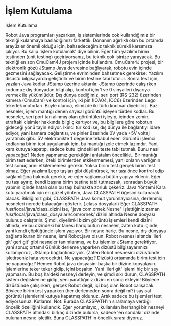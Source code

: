 # İşlem Kutulama


İşlem Kutulama



 Robot Java programları yazarken, iş sistemlerinde cok kullandığımız bir tekniği kulanmaya basladığımızı farkettik. Donanım ağırlıklı olan bu ortamda arayüzler önemli olduğu için, bahsedeceğimiz teknik sürekli karsımıza çıkıyor. Bu kalıp 'işlem kutulamak' diye bilinir. Eğer tüm yazılımı birim testinden (unit testing) geçiriyorsanız, bu teknik çok işinize yarayacak.                Bu tekniği en son CmuCam4J projem içinde kullandım. CmuCam4J projesi, bir elektronik gözü JStamp Java devresine bağlıyarak, robotu evin içinde gezmesini sağlayacak. Geliştirme evriminden bahsetmek gerekirse: Yazılım disüstü bilgisayarda geliştirilir ve birim testine tabi tutulur. Sonra test için, yazılan Java kodlar JStamp üzerine aktarılır. JStamp üzerinde  calışırken kodumuz dış dünyadan bilgi alıp, kontrol için 1 ve 0 sinyalleri dışarıya vermek ile yükümlüdür. Dış dünya dediğimiz, seri port (RS-232) üzerinden kamera (CmuCam) ve kontrol için, iki pin (IOA04, IOC6) üzerinden Lego tekerlek motorları.              Boyle olunca, elimizde iki türlü kod var diyebiliriz. Bazı nesneler, işlem mantığı denen sayısal görüntü işleyen türden kodlar. Bu nesneler, seri port'tan alınmış olan görüntüleri işleyip,   içinden zemin, etraftaki cisimler hakkında bilgi çıkartıyor ve, bu bilgilere göre robotun gideceği yönü tayin ediyor. İkinci tür kod ise, dış dünya ile bağlantıyı idare ediyor, yani kamera bağlantısı, ve pinler üzerinde 0V yada +5V voltaj yaratmak gibi.. 5V elektronikte 1 değerine tekabul eder.               Görüntü işlemci kodlarına birim test uygulamak için, bu mantığı izole etmek lazımdır. Yani, kara kutuya kapatıp, sadece kutu içindekileri teste tabi tutmalı. Bunu nasıl yapacağız?              Neden yapmamız gerektiğini anlatalım öncelikle.. Bir mantığı birim test ederken, öteki birimlerden etkilenmemesi, yani onların varliğının test sonuçlarını etkilememesi gerekir. Yoksa birim test gerçek birim test olmaz. Eğer yazılımı Lego taşları gibi düşünürsek, her taşı önce kontrol edip sağlamlığına bakmak gerekir, ve eğer sağlamsa bütün yapıya eklenir. Eğer bu taşı ayırıp, kendi başına birim testine tabi tutmazsak, sonradan büyük yapının içinde hatalı olan bu taşı bulmakta zorluk çekeriz.           Java Yöntemi          Kara kutu yaratmak için en güzel yöntem, Java CLASSPATH öğesini kullanarak olacak. Bildiğimiz gibi, CLASSPATH Java komut yorumlayıcısına, derlenmiç nesneleri nerede bulacağını gösterir. (.class dosyalari) Eğer CLASSPATH /usr/local/java/class_dizini ise, "java com.ornek.Nesne" işlettiğiniz zaman /usr/local/java/class_dosyalari/com/ornek/ dizini altında Nesne dosyası bulunup calıştırılır.               Şimdi, diyelimki bizim görüntü işlemleri kendi dizini altında, ve bu dizindeki bir tanesi hariç bütün nesneler, zaten kutu içinde, yani kendi çöplüğünde işlem yapıyor. Bir nesne hariç. Bu nesne, dış dünyaya bağlantı kuran bir nesne, ismi Robot.java olsun. Robot nesnesi altında 'ileri git' geri git' gibi nesneler tanımlanmış, ve bu işlemler JStamp gerektiyor, yani sonuç ortamı! Günlük derleme yaparken dizüstü bilgisayarımızı kullanıyoruz, JStamp bağlantımız yok. (Zaten Robot nesnesini dizüstünde işletirseniz hata verecektir). Ne yapacağız? Dizüstü ortamında birim test icin ne yapacağız?               Hemen Robot.java dosyasini başka bir dizine kopyalayın. İşlemlerine teker teker gidip, içini boşaltın. Yani 'ileri git' işlemi hiç bir sey yapmasın. Bu boş haldeki nesneyi derleyin, ve şimdi sıkı durun, CLASSPATH sistem değişkenine gidip, yeni yarattığınız dizini en sona ekleyin! Böylece dizüstünde çalışırken, gerçek Robot değil, içi boş olan Robot calışacak. Böylece birim test yaparken (her derlemeden sonra değil mi?) sayısal görüntü işlemlerini kutuya kapatmış oldunuz. Artık sadece bu işlemleri test ediyorsunuz. Kutlarım.               Not: Burada CLASSPATH'ın sıralamaya verdiği öncelik özelliğini kullandık. Eğer yorumlayıc;, kullanılan herhangi bir nesneyi CLASSPATH altındaki birkaç dizinde bulursa, sadece 'en sondaki' dizinde bulunan nesne işletilir. Buna CLASSPATH'in öncelik sırası diyoruz.        




